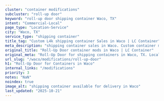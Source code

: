 ```yaml
---
cluster: "container modifications"
subcluster: "roll-up door"
keyword: "roll-up door shipping container Waco, TX"
intent: "Commercial-Local"
page_type: "Location-Service"
city: "Waco, TX"
service_type: "shipping container"
title_tag: "Custom L4k shipping container Sales in Waco | LC Container"
meta_description: "shipping container sales in Waco. Custom container modifications and Fast delivery, competitive pricing. Serving modifications area. Quote ID: MEY. Call (214) 524-4168 for your free quote today."
original_title: "Roll-Up Door container mods in Waco | LC Container"
original_meta: "Roll-Up Door for shipping containers in Waco, TX. Local fabrication & pro install. LC Container — Since 2003. Get a quote."
url_slug: "/waco/modifications/roll-up-door"
h1: "Roll-Up Door for Containers in Waco"
internal_links: "/modifications"
priority: 3
notes: "NaN"
noindex: true
image_alt: "shipping container available for delivery in Waco"
last_updated: "2025-10-21"
---
```


<!-- TODO: Add unique city/inventory copy, images, and internal links here. -->
